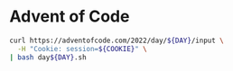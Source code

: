 # Advent of Code

```bash
curl https://adventofcode.com/2022/day/${DAY}/input \
  -H "Cookie: session=${COOKIE}" \
| bash day${DAY}.sh
```
